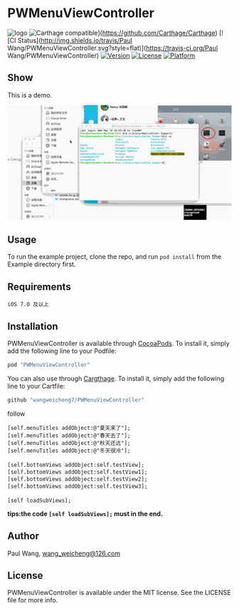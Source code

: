 # PWMenuViewController

![logo](https://github.com/wangweicheng7/blog/blob/gh-pages/images/logo.png)
![Carthage compatible](https://img.shields.io/badge/Carthage-compatible-4BC51D.svg?style=flat)](https://github.com/Carthage/Carthage)
[![CI Status](http://img.shields.io/travis/Paul Wang/PWMenuViewController.svg?style=flat)](https://travis-ci.org/Paul Wang/PWMenuViewController)
[![Version](https://img.shields.io/cocoapods/v/PWMenuViewController.svg?style=flat)](http://cocoapods.org/pods/PWMenuViewController)
[![License](https://img.shields.io/cocoapods/l/PWMenuViewController.svg?style=flat)](http://cocoapods.org/pods/PWMenuViewController)
[![Platform](https://img.shields.io/cocoapods/p/PWMenuViewController.svg?style=flat)](http://cocoapods.org/pods/PWMenuViewController)

## Show
This is a demo.

[![效果图](https://github.com/wangweicheng7/PWMenuViewController/blob/master/demo.gif)](https://github.com/wangweicheng7/PWMenuViewController/blob/master/demo.gif)

## Usage

To run the example project, clone the repo, and run `pod install` from the Example directory first.

## Requirements
```
iOS 7.O 及以上
```

## Installation

PWMenuViewController is available through [CocoaPods](http://cocoapods.org). To install
it, simply add the following line to your Podfile:

```ruby
pod "PWMenuViewController"
```

You can also use through [Cargthage](https://github.com/Carthage/Carthage). To install
it, simply add the following line to your Cartfile:

```ruby
github "wangweicheng7/PWMenuViewController" 
```

follow

```
[self.menuTitles addObject:@"夏天来了"];
[self.menuTitles addObject:@"春天去了"];
[self.menuTitles addObject:@"秋天还远"];
[self.menuTitles addObject:@"冬天很冷"];

[self.bottomViews addObject:self.testView];
[self.bottomViews addObject:self.testView1];
[self.bottomViews addObject:self.testView2];
[self.bottomViews addObject:self.testView3];

[self loadSubViews];
```

__tips:the code `[self loadSubViews];` must in the end.__  

## Author

Paul Wang, wang_weicheng@126.com

## License

PWMenuViewController is available under the MIT license. See the LICENSE file for more info.
